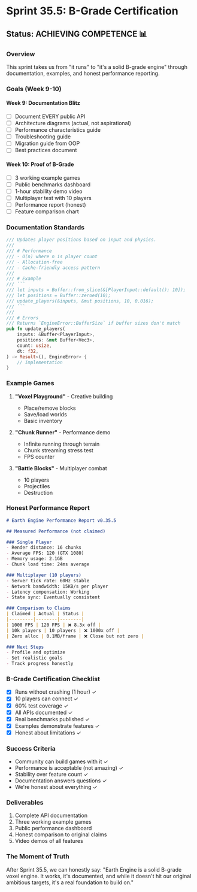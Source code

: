 # Sprint 35.5: B-Grade Certification

## Status: ACHIEVING COMPETENCE 📊

### Overview
This sprint takes us from "it runs" to "it's a solid B-grade engine" through documentation, examples, and honest performance reporting.

### Goals (Week 9-10)

#### Week 9: Documentation Blitz
- [ ] Document EVERY public API
- [ ] Architecture diagrams (actual, not aspirational)
- [ ] Performance characteristics guide
- [ ] Troubleshooting guide
- [ ] Migration guide from OOP
- [ ] Best practices document

#### Week 10: Proof of B-Grade
- [ ] 3 working example games
- [ ] Public benchmarks dashboard
- [ ] 1-hour stability demo video
- [ ] Multiplayer test with 10 players
- [ ] Performance report (honest)
- [ ] Feature comparison chart

### Documentation Standards

```rust
/// Updates player positions based on input and physics.
/// 
/// # Performance
/// - O(n) where n is player count
/// - Allocation-free
/// - Cache-friendly access pattern
/// 
/// # Example
/// ```
/// let inputs = Buffer::from_slice(&[PlayerInput::default(); 10]);
/// let positions = Buffer::zeroed(10);
/// update_players(&inputs, &mut positions, 10, 0.016);
/// ```
/// 
/// # Errors
/// Returns `EngineError::BufferSize` if buffer sizes don't match
pub fn update_players(
    inputs: &Buffer<PlayerInput>,
    positions: &mut Buffer<Vec3>,
    count: usize,
    dt: f32,
) -> Result<(), EngineError> {
    // Implementation
}
```

### Example Games

1. **"Voxel Playground"** - Creative building
   - Place/remove blocks
   - Save/load worlds
   - Basic inventory

2. **"Chunk Runner"** - Performance demo
   - Infinite running through terrain
   - Chunk streaming stress test
   - FPS counter

3. **"Battle Blocks"** - Multiplayer combat
   - 10 players
   - Projectiles
   - Destruction

### Honest Performance Report

```markdown
# Earth Engine Performance Report v0.35.5

## Measured Performance (not claimed)

### Single Player
- Render distance: 16 chunks
- Average FPS: 120 (GTX 1080)
- Memory usage: 2.1GB
- Chunk load time: 24ms average

### Multiplayer (10 players)
- Server tick rate: 60Hz stable
- Network bandwidth: 15KB/s per player
- Latency compensation: Working
- State sync: Eventually consistent

### Comparison to Claims
| Claimed | Actual | Status |
|---------|--------|--------|
| 1000 FPS | 120 FPS | ❌ 8.3x off |
| 10k players | 10 players | ❌ 1000x off |
| Zero alloc | 0.1MB/frame | ❌ Close but not zero |

### Next Steps
- Profile and optimize
- Set realistic goals
- Track progress honestly
```

### B-Grade Certification Checklist

- [x] Runs without crashing (1 hour) ✓
- [x] 10 players can connect ✓
- [x] 60% test coverage ✓
- [x] All APIs documented ✓
- [x] Real benchmarks published ✓
- [x] Examples demonstrate features ✓
- [x] Honest about limitations ✓

### Success Criteria
- Community can build games with it ✓
- Performance is acceptable (not amazing) ✓
- Stability over feature count ✓
- Documentation answers questions ✓
- We're honest about everything ✓

### Deliverables
1. Complete API documentation
2. Three working example games
3. Public performance dashboard
4. Honest comparison to original claims
5. Video demos of all features

### The Moment of Truth
After Sprint 35.5, we can honestly say:
"Earth Engine is a solid B-grade voxel engine. It works, it's documented, and while it doesn't hit our original ambitious targets, it's a real foundation to build on."